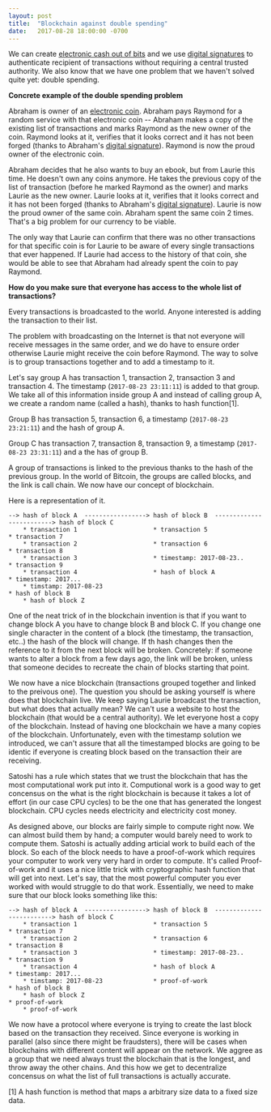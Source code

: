 ```yaml
---
layout: post
title:  "Blockchain against double spending"
date:   2017-08-28 18:00:00 -0700
---
```


We can create [electronic cash out of bits](http://ttuesday.com/2017/08/05/transactions.html) and we use [digital signatures](http://ttuesday.com/2017/08/16/cryptography.html) to authenticate recipient of transactions without requiring a central trusted authority. We also know that we have one problem that we haven't solved quite yet: double spending.

**Concrete example of the double spending problem**
 
Abraham is owner of an [electronic coin](http://ttuesday.com/2017/08/05/transactions.html). Abraham pays Raymond for a random service with that electronic coin -- Abraham makes a copy of the existing list of transactions and marks Raymond as the new owner of the coin. Raymond looks at it, verifies that it looks correct and it has not been forged (thanks to Abraham's [digital signature](http://ttuesday.com/2017/08/16/cryptography.html)). Raymond is now the proud owner of the electronic coin.  

Abraham decides that he also wants to buy an ebook, but from Laurie this time. He doesn't own any coins anymore. He takes the previous copy of the list of transaction (before he marked Raymond as the owner) and marks Laurie as the new owner. Laurie looks at it, verifies that it looks correct and it has not been forged (thanks to Abraham's [digital signature](http://ttuesday.com/2017/08/16/cryptography.html)). Laurie is now the proud owner of the same coin. Abraham spent the same coin 2 times. That's a big problem for our currency to be viable.

The only way that Laurie can confirm that there was no other transactions for that specific coin is for Laurie to be aware of every single transactions that ever happened. If Laurie had access to the history of that coin, she would be able to see that Abraham had already spent the coin to pay Raymond.

**How do you make sure that everyone has access to the whole list of transactions?**

Every transactions is broadcasted to the world. Anyone interested is adding the transaction to their list.

The problem with broadcasting on the Internet is that not everyone will receive messages in the same order, and we do have to ensure order otherwise Laurie might receive the coin before Raymond. The way to solve is to group transactions together and to add a timestamp to it.

Let's say group A has transaction 1, transaction 2, transaction 3 and transaction 4. The timestamp (`2017-08-23 23:11:11`) is added to that group. We take all of this information inside group A and instead of calling group A, we create a random name (called a hash), thanks to hash function[1].

Group B has transaction 5, transaction 6, a timestamp (`2017-08-23 23:21:11`) and the hash of group A.

Group C has transaction 7, transaction 8, transaction 9, a timestamp (`2017-08-23 23:31:11`) and a the has of group B.

A group of transactions is linked to the previous thanks to the hash of the previous group. In the world of Bitcoin, the groups are called blocks, and the link is call chain. We now have our concept of blockchain.

Here is a representation of it.

```
--> hash of block A  -----------------> hash of block B  -------------------------> hash of block C
    * transaction 1                     * transaction 5                             * transaction 7
    * transaction 2                     * transaction 6                             * transaction 8
    * transaction 3                     * timestamp: 2017-08-23..                   * transaction 9
    * transaction 4                     * hash of block A                           * timestamp: 2017...
    * timstamp: 2017-08-23                                                          * hash of block B
    * hash of block Z
```


One of the neat trick of in the blockchain invention is that if you want to change block A you have to change block B and block C. If you change one single character in the content of a block (the timestamp, the transaction, etc..) the hash of the block will change. If th hash changes then the reference to it from the next block will be broken. Concretely: if someone wants to alter a block from a few days ago, the link will be broken, unless that someone decides to recreate the chain of blocks starting that point.

We now have a nice blockchain (transactions grouped together and linked to the preivous one). The question you should be asking yourself is where does that blockchain live. We keep saying Laurie broadcast the transaction, but what does that actually mean? We can't use a website to host the blockchain (that would be a central authority). We let everyone host a copy of the blockchain. Instead of having one blockchain we have a many copies of the blockchain. Unfortunately, even with the timestamp solution we introduced, we can't assure that all the timestamped blocks are going to be identic if everyone is creating block based on the transaction their are receiving.

Satoshi has a rule which states that we trust the blockchain that has the most computational work put into it. Computional work is a good way to get concensus on the what is the right blockchain is because it takes a lot of effort (in our case CPU cycles) to be the one that has generated the longest blockchain. CPU cycles needs electricity and electricity cost money.  

As designed above, our blocks are fairly simple to compute right now. We can almost build them by hand; a computer would barely need to work to compute them. Satoshi is actually adding articial work to build each of the block. So each of the block needs to have a proof-of-work which requires your computer to work very very hard in order to compute. It's called Proof-of-work and it uses a nice little trick with cryptographic hash function that will get into next. Let's say, that the most powerful computer you ever worked with would struggle to do that work. Essentially, we need to make sure that our block looks something like this:

```
--> hash of block A  -----------------> hash of block B  -------------------------> hash of block C
    * transaction 1                     * transaction 5                             * transaction 7
    * transaction 2                     * transaction 6                             * transaction 8
    * transaction 3                     * timestamp: 2017-08-23..                   * transaction 9
    * transaction 4                     * hash of block A                           * timestamp: 2017...
    * timstamp: 2017-08-23              * proof-of-work                             * hash of block B
    * hash of block Z                                                               * proof-of-work
    * proof-of-work
```


We now have a protocol where everyone is trying to create the last block based on the transaction they received. Since everyone is working in parallel (also since there might be fraudsters), there will be cases when blockchains with different content will appear on the network. We aggree as a group that we need always trust the blockchain that is the longest, and throw away the other chains. And this how we get to decentralize concensus on what the list of full transactions is actually accurate.

[1] A hash function is method that maps a arbitrary size data to a fixed size data.
